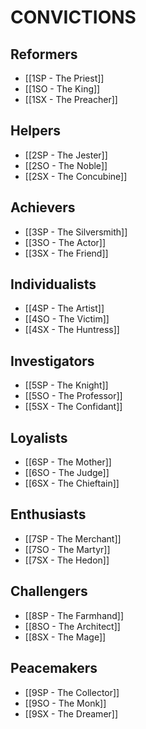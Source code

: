 # CONVICTIONS
## Reformers
- [[1SP - The Priest]]
- [[1SO - The King]]
- [[1SX - The Preacher]]
## Helpers
- [[2SP - The Jester]]
- [[2SO - The Noble]]
- [[2SX - The Concubine]]
## Achievers
- [[3SP - The Silversmith]]
- [[3SO - The Actor]]
- [[3SX - The Friend]]
## Individualists
- [[4SP - The Artist]]
- [[4SO - The Victim]]
- [[4SX - The Huntress]]
## Investigators
- [[5SP - The Knight]]
- [[5SO - The Professor]]
- [[5SX - The Confidant]]
## Loyalists
- [[6SP - The Mother]]
- [[6SO - The Judge]]
- [[6SX - The Chieftain]]
## Enthusiasts
- [[7SP - The Merchant]]
- [[7SO - The Martyr]]
- [[7SX - The Hedon]]
## Challengers
- [[8SP - The Farmhand]]
- [[8SO - The Architect]]
- [[8SX - The Mage]]
## Peacemakers
- [[9SP - The Collector]]
- [[9SO - The Monk]]
- [[9SX - The Dreamer]]